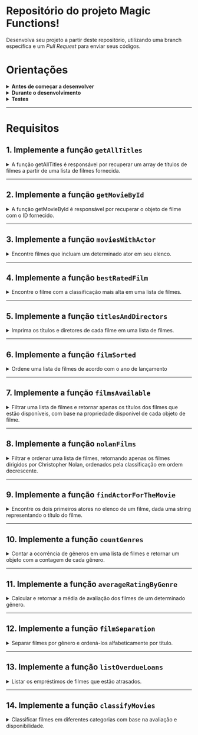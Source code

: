 
# Repositório do projeto Magic Functions!

Desenvolva seu projeto a partir deste repositório, utilizando uma branch específica e um _Pull Request_ para enviar seus códigos.

	
# Orientações
	
<details>
<summary><strong>Antes de começar a desenvolver</strong></summary><br />

1. Clone o repositório

	*  Use o comando: `git clone git@github.com:UnifelDesenvolvimentoWeb/magic-functions.git`

* Entre na pasta do repositório que você acabou de clonar:

	*  `cd magic-functions`

2. Instale as dependências

	* Para isso, use o seguinte comando: `npm install`

3. Crie uma branch a partir da branch `master`

	* Verifique se você está na branch `master`
	  * Exemplo: `git branch`
	* Se não estiver, mude para a branch `master`
	  * Exemplo: `git checkout master`
	* Agora, crie uma branch para qual você vai submeter os `commits` do seu projeto:
		* Você deve criar uma branch no seguinte formato: `nome-de-usuario-nome-do-projeto`
		* Exemplo: `git checkout -b maria-magic-functions`

4. Desenvolva algum requisito do projeto e logo em seguida adicione as mudanças ao _stage_ do Git e faça um `commit`
	* Verifique que as mudanças ainda não estão no _stage_
	  * Exemplo: `git status` (os arquivos no diretório `src` devem aparecer em vermelho)

	* Adicione o novo arquivo ao _stage_ do Git
	  * Exemplo: `git add .` (adicionando todas as mudanças - _que estavam em vermelho_ - ao stage do Git)
	  *  `git status` (deve aparecer listado os arquivos do diretório `src` em verde)

	* Faça o `commit` inicial
	  * Exemplo: `git commit -m 'iniciando o projeto - requisito 01.'` (fazendo o primeiro commit)
	*  `git status` (deve aparecer uma mensagem tipo _nothing to commit_ )

5. Adicione a sua branch com o novo `commit` ao repositório remoto

	* Usando o exemplo anterior: `git push -u origin maria-magic-functions`


**Atenção: essa etapa de PR só executa uma vez**

6. Crie um novo `Pull Request`  _(PR)_
	* Vá até a página de _Pull Requests_ do [repositório no GitHub](https://github.com/UnifelDesenvolvimentoWeb/magic-functions/pulls)
	* Clique no botão verde _"New pull request"_
	* Clique na caixa de seleção _"Compare"_ e escolha a sua branch **com atenção**
	* Coloque um título para o seu _Pull Request_
    * Exemplo: _"Cria tela de busca"_
	* Clique no botão verde _"Create pull request"_
	* Adicione uma descrição para o _Pull Request_ e clique no botão verde _"Create pull request"_
	* Volte até a [página de _Pull Requests_ do repositório](https://github.com/UnifelDesenvolvimentoWeb/magic-functions/pulls) e confira que o seu _Pull Request_ está criado.
	
</details>
	
<details>
<summary><strong>Durante o desenvolvimento</strong></summary><br />
	
* Faça `commits` das alterações que você fizer no código regularmente;
	
* Lembre-se de sempre após um (ou alguns) `commits` atualizar o repositório remoto;
	
* Os comandos que você utilizará com mais frequência são:
	
1. `git status` _(para verificar o que está em vermelho - fora do stage - e o que está em verde - no stage)_;
	
2. `git add` _(para adicionar arquivos ao stage do Git)_;
	
3. `git commit` _(para criar um commit com os arquivos que estão no stage do Git)_;
	
4. `git push -u origin nome-da-branch` _(para enviar o commit para o repositório remoto na primeira vez que fizer o `push` de uma nova branch)_;
	
5. `git push` _(para enviar o commit para o repositório remoto após o passo anterior)_.
	
</details>
	
<details>
<summary><strong>Testes</strong></summary><br />

Para que os testes sejam executados localmente, verifique se a versão do node na sua máquina é a `16` ou superior:

```bash
node -v
```

Caso a versão seja diferente, você pode utilizar o `nvm` para trocar de versão com o seguinte comando:

```bash
nvm use 16
```
	
Para testar todas funções no terminal, basta executar o comando abaixo:
	
```bash
npm test
```

Caso queira testar apenas uma função rode o comando abaixo:

```bash
npm test nome-do-arquivo
```

Por exemplo:

```bash
npm test 11-averageRatingByGenre.test
```
Ou somente o número:
```bash
npm test 11
```
</details>

---

# Requisitos

## 1. Implemente a função `getAllTitles`

<details>
  <summary>
  A função getAllTitles é responsável por recuperar um array de títulos de filmes a partir de uma lista de filmes fornecida.
  </summary> <br />

- Faça com que a função `getAllTitles` possa receber vários parâmetros;

- Retorne um array de títulos de filmes quando a função é chamada com entrada válida.;

- Retorne um array vazio quando a função é chamada com um array de entrada vazio.

**O que será testado:**

Caso receba um array de filmes por ex:
 <code>[  {
    id: 1,
    titulo: "Cidade de Deus",
    diretor: "Fernando Meirelles",
    genero: ["Drama", "Crime"],
    ...
   },
   {
    id: 2,
    titulo: "Jogos Mortais",
    diretor: "James Wan",
    genero: ["Terror", "Suspense"],
    ...
   }
   ...
  ]
  </code>

  Exemplo de saída:

  <code>["Cidade de Deus", "Jogos Mortais", ...] </code>

</details>

---

## 2. Implemente a função `getMovieById`

<details>
  <summary>
  A função getMovieById é responsável por recuperar o objeto de filme com o ID fornecido.
  </summary> <br />

- A função recebe o parâmetro `id`: que representa o id do filme a ser pesquisado.

- Utilize diretamente na função os filmes que vem no array de objetos que se encontra dentro do arquivo

- Retorne o objeto completo do filme com o ID fornecido. O objeto retornado deve ser igual ao filme correspondente no array de filmes.

- Deve retornar undefined se nenhum filme com o ID fornecido for encontrado.

- Deve retornar undefined se o parâmetro de ID não for fornecido.

- Deve retornar undefined se o parâmetro de ID não for um número.

- Deve retornar undefined se o parâmetro de ID não for fornecido.

**O que será testado:**

- Ao passar um ID de um filme é retornado o objeto respectivamente de ID

</details>

---

## 3. Implemente a função `moviesWithActor`

<details>
  <summary>
    Encontre filmes que incluam um determinado ator em seu elenco.
  </summary> <br />

- A função recebe o parâmetro `actor`: Uma string que representa o nome do ator a ser pesquisado.

- Utilize diretamente na função os filmes que vem no array de objetos que se encontra dentro do arquivo

- Retorne uma lista de objetos de filmes que representam os filmes que incluem o ator dado. Se nenhum filme corresponder aos critérios, um array vazio será retornada.

**O que será testado:**

- A função deve pesquisar em uma coleção de filmes e suas informações de elenco associadas.
  Deve identificar filmes que possuem o ator especificado em seu elenco.
  Deve retornar um array contendo esses filmes correspondentes.
	
</details>

---

## 4. Implemente a função `bestRatedFilm`

<details>
  <summary>
    Encontre o filme com a classificação mais alta em uma lista de filmes.
  </summary> <br />

  - Recebe o parâmetro `movies`: Uma lista de objetos de filmes, onde cada objeto possui uma propriedade `rating` que representa a classificação do filme.

  - Retorna o filme com a classificação mais alta na lista. Se a lista estiver vazia, retorna `undefined`

  **O que será testado:**

  - Se houver vários filmes com a classificação mais alta quando fornecida uma lista de filmes com classificações válidas, a função deve retornar o primeiro filme encontrado na lista.

  - Se a lista estiver vazia, a função deve retornar `undefined`

</details>

---

## 5. Implemente a função `titlesAndDirectors`

<details>
  <summary>
    Imprima os títulos e diretores de cada filme em uma lista de filmes.
  </summary> <br />

- Recebe o parâmetro `movies` que é um array contendo a lista de filmes 

**O que será testado:**

- A função deve iterar pelo array de filmes e imprimir no console o título e o diretor de cada filme no formato `"Título: {título} - Diretor: {diretor}"`.
  Deve lidar com diferentes cenários de entrada:
  Listas vazias não devem produzir nenhuma saída.
  Listas com um único filme devem imprimir as informações desse filme.

</details>

---

## 6. Implemente a função `filmSorted`

<details>
  <summary>
    Ordene uma lista de filmes de acordo com o ano de lançamento
  </summary> <br />

- Recebe o parâmetro `movies` que é um array contendo a lista de filmes

- Retorne uma nova lista de filmes ordenada pelo ano de lançamento, em ordem crescente.

**O que será testado:**

- A função deve criar um novo array de filmes ordenada pelo ano de lançamento.
  Não deve modificar o array original de filmes que foi fornecida como entrada.
  Deve lidar com diferentes cenários de entrada:
   array vazios devem resultar em array vazios.


</details>

---

## 7. Implemente a função `filmsAvailable`

<details>
  <summary>
    Filtrar uma lista de filmes e retornar apenas os títulos dos filmes que estão disponíveis, com base na propriedade disponivel de cada objeto de filme.
  </summary> <br />

- Recebe o parâmetro `movies` que é um array contendo a lista de filmes

- Retorna uma array de títulos de filmes disponíveis, onde cada título é uma string.

**O que será testado:**
- Identificar os filmes que possuem a propriedade disponivel como true.
  Deve criar um novo array contendo apenas os títulos desses filmes disponíveis.
  Deve lidar com diferentes cenários de entrada:
  array vazios devem resultar em array vazios.
  array com todos os filmes indisponíveis devem resultar em array vazios.
</details>

---

## 8. Implemente a função `nolanFilms`

<details>
  <summary>
    Filtrar e ordenar uma lista de filmes, retornando apenas os filmes dirigidos por Christopher Nolan, ordenados pela classificação em ordem decrescente.
  </summary> <br />

  - Recebe o parâmetro `movies` que é um array contendo a lista de filmes

  - Deve filtrar, mantendo apenas esses filmes dirigidos por Nolan.

  - Deve classificar o array filtrado pela propriedade avaliacao em ordem decrescente.

  - Deve retornar o array ordenado.

**O que será testado:**

- Retorne um novo array contendo apenas os filmes dirigidos por Christopher Nolan, ordenados pela classificação em ordem decrescente.

</details>

---

## 9. Implemente a função `findActorForTheMovie`

<details>
  <summary>
    Encontre os dois primeiros atores no elenco de um filme, dada uma string representando o título do filme.
  </summary> <br />

- Utilize diretamente na função os filmes que vem no array de objetos que se encontra dentro do arquivo

- Recebe o parâmetro `movieTitle`: Uma string representando o título do filme.

- Retorne um array contendo os dois primeiros nomes de atores do elenco do filme, ou uma mensagem de erro caso o filme não seja encontrado, ou o elenco seja indefinido, ou o título seja inválido.

**O que será testado:**

- Caso o filme seja encontrado, a função deve retornar um array contendo os dois primeiros nomes de atores do elenco do filme.

- Caso o filme não seja encontrado, ou o elenco seja indefinido, ou o título seja inválido, a função deve retornar uma mensagem de erro específica para cada caso.

- A função deve retornar uma mensagem de erro `"Filme não encontrado."` quando fornecido um título inválido.

- A função deve retornar uma mensagem de erro `"Filme não encontrado."` quando o filme possui elenco indefinido ou quando o título for nulo ou quando o título for uma string vazia..
</details>

---

## 10. Implemente a função `countGenres`

<details>
  <summary>
    Contar a ocorrência de gêneros em uma lista de filmes e retornar um objeto com a contagem de cada gênero.
  </summary> <br />

 - Recebe o parâmetro `movies` que é um array contendo a lista de filmes

 - A função deve retornar um objeto vazio quando a lista de filmes estiver vazia.

 - A função deve lidar corretamente com filmes que possuem gêneros repetidos, contabilizando-os de forma adequada.

 - A função deve retornar um objeto vazio quando todos os filmes na lista não possuem gêneros.

**O que será testado:**

- Retorne um objeto onde as chaves são os nomes dos gêneros e os valores são as respectivas contagens de ocorrências.

- Recebendo um array de filmes deve retornar:
- Exemplo de saída:
  <code>[
   "Aventura": 5,
    "Ação": 7,
    "Comédia": 1,
    "Drama": 4,
    ...
  ]</code>

</details>

---

## 11. Implemente a função `averageRatingByGenre`

<details>
  <summary>
    Calcular e retornar a média de avaliação dos filmes de um determinado gênero.
  </summary> <br />

- Recebe o parâmetro `genre`: Uma string representando o gênero do filme.

- Utilize diretamente na função os filmes que vem no array de objetos que se encontra dentro do arquivo

- A função deve buscar todos os filmes do gênero fornecido

- Caso não haja filmes para o gênero fornecido, a função deve retornar uma mensagem informando isso.

- Se houver filmes do gênero, a função deve calcular a soma de suas avaliações e dividir pelo número de filmes.

- A média de avaliação deve ser formatada com duas casas decimais e inserida em uma string informativa.


**O que será testado:**

- Retorne uma string contendo a média de avaliação dos filmes do gênero fornecido, formatada com duas casas decimais, ou uma mensagem de erro indicando:
- Ausência de filmes para o gênero fornecido.
- Parâmetro genre ausente, inválido (não string) ou vazio.

- a função deve retornar a mensagem `"O parâmetro é obrigatório."` quando a função não receber o parâmetro `genre` ou quando for uma `string` vazia no parâmetro

- a função deve retornar a mensagem `"O parâmetro tem que ser uma string."` quando a função receber no parâmetro `genre` um valor do tipo `number`

- a função deve retornar a mensagem `"Não há filmes do gênero Filme Clássico."` quando por exemplo a função receber no parâmetro `genre` um valor `"Filme Clássico"`

</details>

---

## 12. Implemente a função `filmSeparation`

<details>
  <summary>
    Separar filmes por gênero e ordená-los alfabeticamente por título.
  </summary> <br />

- Recebe o parâmetro `movies` que é um array de objetos contendo a lista de filmes

- Recebe o parâmetro `details` que é um booleano com padrão `true`. Parâmetro opcional indicando se deve incluir detalhes dos filmes na separação.

- Para cada filme:
  Criar uma lista para o gênero correspondente se ele ainda não existir no objeto de saída.
  Adicionar o filme à lista do gênero correspondente.
  Se o parâmetro details for true, incluir os detalhes do filme no objeto adicionado.
  Ordenar alfabeticamente cada objeto de filmes por título.
  Retornar o objeto final contendo todos os gêneros e seus filmes separados.

- A função deve separar os filmes corretamente por gênero, mesmo quando cada filme possui vários gêneros.
- A função deve ordenar alfabeticamente os filmes dentro de cada gênero.
- A função deve excluir os detalhes dos filmes quando o parâmetro `details` for `false`.
- A função deve retornar um objeto vazio quando a lista de filmes estiver vazia.
- A função deve retornar um objeto vazio quando a lista de filmes estiver vazia.
**O que será testado:**
- Retorna um objeto onde as chaves são os gêneros e os valores são listas de objetos de filmes pertencentes a esses gêneros. Cada objeto de filme pode incluir detalhes se o parâmetro details for true.

- Quando o parâmetro de `details` for `true`
Exemplo de saída:
<code>{
  "Comédia": [{"anoLancamento": 2009, "avaliacao": 7.7, "diretor": "Todd Phillips", "id": 25, "titulo": "Se Beber, Não Case"}], 
  "Drama": [{"anoLancamento": 2018, "avaliacao": 7.5, "diretor": "John Krasinski", "id": 24, "titulo": "Um Lugar Silencioso"}],
  "Suspense": [{"anoLancamento": 2018, "avaliacao": 7.5, "diretor": "John Krasinski", "id": 24, "titulo": "Um Lugar Silencioso"}], 
}</code>

- Quando o parâmetro de `details` for `false`
Exemplo de saída: <code>{
  "Aventura": ["Gladiador"], "Ação": ["Gladiador"], 
  "Comédia": ["Esqueceram de Mim"], 
  "Drama": ["A Chegada", "Clube da Luta", "Gladiador", "Interestelar"], 
}</code>

</details>

---

## 13. Implemente a função `listOverdueLoans`

<details>
  <summary>
    Listar os empréstimos de filmes que estão atrasados.
  </summary> <br />

- Recebe o parâmetro `movies` que é um array contendo a lista de filmes

- `movies`: Uma lista de objetos de filmes, onde cada objeto possui propriedades como id, titulo, emprestimos (lista de objetos de empréstimos com propriedades como dataEmprestimo e dataDevolucao).

- Para cada empréstimo:
  Verificar se a `dataDevolucao` é anterior à data atual (considerando a data atual do sistema).
  Se estiver atrasado, adicionar o empréstimo ao array de objetos de empréstimos atrasados, incluindo as propriedades status e id do filme.
  Retornar a lista de empréstimos atrasados.

  Dica: pesquise sobre a implementação de <code> <strong> new Date(); </strong> </code>

- A função deve retornar um array vazio quando o array de filmes estiver vazia.

- A função deve retornar um array de objetos contendo apenas os empréstimos atrasados.

- A função deve retornar um array vazio quando não houver empréstimos atrasados.

- A função deve retornar um array vazio quando nenhum filme possuir empréstimos.

- A função deve retornar um array vazio quando todos os empréstimos ainda não estiverem vencidos.

**O que será testado:**

- Retorna um array de objetos de empréstimos que estão atrasados, onde cada objeto possui propriedades como `id`, `titulo`, `dataEmprestimo`, `dataDevolucao` e `status` (definido como "atrasado").


</details>

---

## 14. Implemente a função `classifyMovies`

<details>
  <summary>
    Classificar filmes em diferentes categorias com base na avaliação e disponibilidade.
  </summary> <br />

  - Recebe o parâmetro `movies` que é um array contendo a lista de filmes

  - Para cada filme:
  Classificar o filme por avaliação, adicionando-o à lista correspondente dentro do objeto avaliacao.
  Classificar o filme por disponibilidade, adicionando-o à lista correspondente dentro do objeto disponibilidade.
  Retornar o objeto final contendo a classificação dos filmes.

  - A função deve retornar um objeto com as propriedades avaliacao e disponibilidade, cada uma com as subpropriedades esperadas.

  - A função deve classificar os filmes em três intervalos de avaliação e ordená-los por título dentro de cada intervalo.

  - A função deve classificar os filmes como disponíveis ou indisponíveis e ordená-los por título dentro de cada categoria.

  - A função deve retornar um objeto com listas vazias para todas as categorias quando a entrada estiver vazia.

  - A função deve retornar uma lista vazia para filmes indisponíveis quando todos os filmes estiverem disponíveis.

**O que será testado:**

- Um objeto contendo as seguintes propriedades:
  `avaliacao`: Um objeto com três chaves representando intervalos de avaliação `("0-4.9", "5.0-7.9", "8.0-10.0")`. Cada chave possui um valor que é uma lista de filmes ordenados por título dentro do intervalo de avaliação correspondente.
  `disponibilidade`: Um objeto com duas chaves:
  `disponiveis`: Uma lista de filmes disponíveis (propriedade disponivel como true) ordenados por título.
  `naoDisponiveis`: Uma lista de filmes indisponíveis (propriedade disponivel como false) ordenados por título.

  - Quando informa um array de objetos contendo a lista de filmes
  Exemplo de saída:  <code>{
  avaliacao:  {
    '0-4.9': [],
    '5.0-7.9': [
      {
        titulo: "A Chegada",
        diretor: "Denis Villeneuve",
        genero: ["Ficção Científica", "Drama"],
        anoLancamento: 2016,
        avaliacao: 7.9,
      },
      {
        titulo: "Amor Além da Vida",
        diretor: "Vincent Ward",
        genero: ["Romance", "Fantasia"],
        anoLancamento: 1998,
        avaliacao: 7.1,
      },
      {
        titulo: "Esqueceram de Mim",
        diretor: "Chris Columbus",
        genero: ["Comédia", "Família"],
        anoLancamento: 1990,
        avaliacao: 7.6,
      }
    ],}
  }</code>

</details>

</details>
